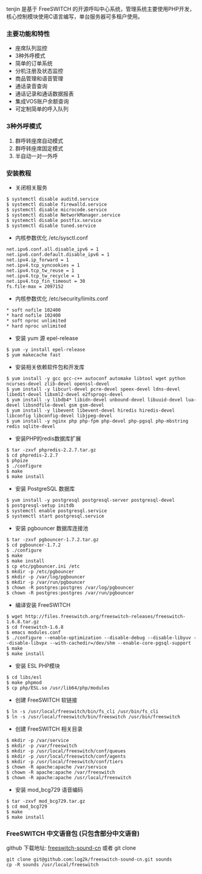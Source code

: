 tenjin 是基于 FreeSWITCH 的开源呼叫中心系统，管理系统主要使用PHP开发，核心控制模块使用C语言编写，单台服务器可多租户使用。

### 主要功能和特性
* 座席队列监控
* 3种外呼模式
* 简单的订单系统
* 分机注册及状态监控
* 商品管理和语音管理
* 通话录音查询
* 通话记录和通话数据报表
* 集成VOS账户余额查询
* 可定制简单的呼入队列

### 3种外呼模式
1. 群呼转座席自动模式
2. 群呼转座席固定模式
3. 半自动一对一外呼

### 安装教程
* 关闭相关服务
```shell
$ systemctl disable auditd.service
$ systemctl disable firewalld.service
$ systemctl disable microcode.service
$ systemctl disable NetworkManager.service
$ systemctl disable postfix.service
$ systemctl disable tuned.service
```
* 内核参数优化 /etc/sysctl.conf
```shell
net.ipv6.conf.all.disable_ipv6 = 1
net.ipv6.conf.default.disable_ipv6 = 1
net.ipv4.ip_forward = 1
net.ipv4.tcp_syncookies = 1
net.ipv4.tcp_tw_reuse = 1
net.ipv4.tcp_tw_recycle = 1
net.ipv4.tcp_fin_timeout = 30
fs.file-max = 2097152
```
* 内核参数优化 /etc/security/limits.conf
```shell
* soft nofile 102400
* hard nofile 102400
* soft nproc unlimited
* hard nproc unlimited
```

* 安装 yum 源 epel-release
```shell
$ yum -y install epel-release
$ yum makecache fast
```
* 安装相关依赖软件包和开发库
```shell
$ yum install -y gcc gcc-c++ autoconf automake libtool wget python ncurses-devel zlib-devel openssl-devel
$ yum install -y libcurl-devel pcre-devel speex-devel ldns-devel libedit-devel libxml2-devel e2fsprogs-devel
$ yum install -y libdb4* libidn-devel unbound-devel libuuid-devel lua-devel libsndfile-devel gsm gsm-devel
$ yum install -y libevent libevent-devel hiredis hiredis-devel libconfig libconfig-devel libjpeg-devel
$ yum install -y nginx php php-fpm php-devel php-pgsql php-mbstring redis sqlite-devel
```
* 安装PHP的redis数据库扩展
```shell
$ tar -zxvf phpredis-2.2.7.tar.gz
$ cd phpredis-2.2.7
$ phpize
$ ./configure
$ make
$ make install
```
* 安装 PostgreSQL 数据库
```shell
$ yum install -y postgresql postgresql-server postgresql-devel
$ postgresql-setup initdb
$ systemctl enable postgresql.service
$ systemctl start postgresql.service
```
* 安装 pgbouncer 数据库连接池

```shell
$ tar -zxvf pgbouncer-1.7.2.tar.gz
$ cd pgbouncer-1.7.2
$ ./configure
$ make
$ make install
$ cp etc/pgbouncer.ini /etc
$ mkdir -p /etc/pgbouncer
$ mkdir -p /var/log/pgbouncer
$ mkdir -p /var/run/pgbouncer
$ chown -R postgres:postgres /var/log/pgbouncer
$ chown -R postgres:postgres /var/run/pgbouncer
```
* 编译安装 FreeSWITCH
```shell
$ wget http://files.freeswitch.org/freeswitch-releases/freeswitch-1.6.8.tar.gz
$ cd freeswitch-1.6.8
$ emacs modules.conf
$ ./configure --enable-optimization --disable-debug --disable-libyuv --disable-libvpx --with-cachedir=/dev/shm --enable-core-pgsql-support
$ make
$ make install
```
* 安装 ESL PHP模块
```sehll
$ cd libs/esl
$ make phpmod
$ cp php/ESL.so /usr/lib64/php/modules
```
* 创建 FreeSWITCH 软链接
```shell
$ ln -s /usr/local/freeswitch/bin/fs_cli /usr/bin/fs_cli
$ ln -s /usr/local/freeswitch/bin/freeswitch /usr/bin/freeswitch
```
* 创建 FreeSWITCH 相关目录
```shell
$ mkdir -p /var/service
$ mkdir -p /var/freeswitch
$ mkdir -p /usr/local/freeswitch/conf/queues
$ mkdir -p /usr/local/freeswitch/conf/agents
$ mkdir -p /usr/local/freeswitch/conf/tiers
$ chown -R apache:apache /var/service
$ chown -R apache:apache /var/freeswitch
$ chown -R apache:apache /usr/local/freeswitch
```
* 安装 mod_bcg729 语音编码
```shell
$ tar -zxvf mod_bcg729.tar.gz
$ cd mod_bcg729
$ make
$ make install
```
### FreeSWITCH 中文语音包 (只包含部分中文语音)
github 下载地址: [freeswitch-sound-cn](https://github.com/log2k/freeswitch-sound-cn/archive/master.zip) 或者 git clone
```
git clone git@github.com:log2k/freeswitch-sound-cn.git sounds
cp -R sounds /usr/local/freeswitch
```
